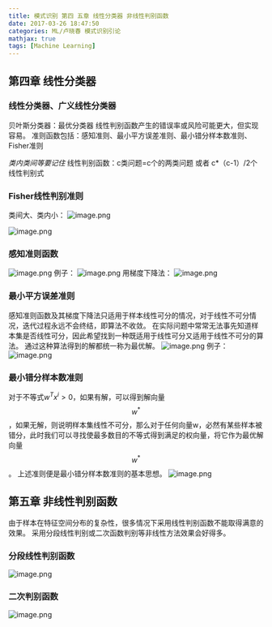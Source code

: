 ```yaml
---
title: 模式识别 第四 五章 线性分类器 非线性判别函数
date: 2017-03-26 18:47:50
categories: ML/卢晓春 模式识别引论
mathjax: true
tags: [Machine Learning]
---
```

<!--more-->
## 第四章 线性分类器
### 线性分类器、广义线性分类器
贝叶斯分类器：最优分类器
线性判别函数产生的错误率或风险可能更大，但实现容易。
准则函数包括：感知准则、最小平方误差准则、最小错分样本数准则、Fisher准则

*类内类间等要记住*
线性判别函数：c类问题=c个的两类问题
或者 c*（c-1）/2个线性判别式

### Fisher线性判别准则
类间大、类内小：
![image.png](http://upload-images.jianshu.io/upload_images/2812342-5550c671ca7ad78a.png?imageMogr2/auto-orient/strip%7CimageView2/2/w/1240)

![image.png](http://upload-images.jianshu.io/upload_images/2812342-ad03b3982b1a452d.png?imageMogr2/auto-orient/strip%7CimageView2/2/w/1240)

### 感知准则函数
![image.png](http://upload-images.jianshu.io/upload_images/2812342-c6d4dd1b5031920a.png?imageMogr2/auto-orient/strip%7CimageView2/2/w/1240)
例子：
![image.png](http://upload-images.jianshu.io/upload_images/2812342-735410d349d7f5fa.png?imageMogr2/auto-orient/strip%7CimageView2/2/w/1240)
用梯度下降法：
![image.png](http://upload-images.jianshu.io/upload_images/2812342-b5d110a3f0f48424.png?imageMogr2/auto-orient/strip%7CimageView2/2/w/1240)


### 最小平方误差准则
感知准则函数及其梯度下降法只适用于样本线性可分的情况，对于线性不可分情况，迭代过程永远不会终结，即算法不收敛。
在实际问题中常常无法事先知道样本集是否线性可分，因此希望找到一种既适用于线性可分又适用于线性不可分的算法。
通过这种算法得到的解都统一称为最优解。
![image.png](http://upload-images.jianshu.io/upload_images/2812342-2f46c048bae1c38d.png?imageMogr2/auto-orient/strip%7CimageView2/2/w/1240)
例子：
![image.png](http://upload-images.jianshu.io/upload_images/2812342-aacacff792d313e8.png?imageMogr2/auto-orient/strip%7CimageView2/2/w/1240)

### 最小错分样本数准则
对于不等式$w^Tx^i >0$，如果有解，可以得到解向量$$w^*$$，如果无解，则说明样本集线性不可分，那么对于任何向量w，必然有某些样本被错分，此时我们可以寻找使最多数目的不等式得到满足的权向量，将它作为最优解向量$$w^*$$。
上述准则便是最小错分样本数准则的基本思想。
![image.png](http://upload-images.jianshu.io/upload_images/2812342-1f63fc2e812b9187.png?imageMogr2/auto-orient/strip%7CimageView2/2/w/1240)

## 第五章 非线性判别函数
由于样本在特征空间分布的复杂性，很多情况下采用线性判别函数不能取得满意的效果。
采用分段线性判别或二次函数判别等非线性方法效果会好得多。
### 分段线性判别函数
![image.png](http://upload-images.jianshu.io/upload_images/2812342-a23d2fc7572001e0.png?imageMogr2/auto-orient/strip%7CimageView2/2/w/1240)

### 二次判别函数
![image.png](http://upload-images.jianshu.io/upload_images/2812342-a0a741b2c6aaec2d.png?imageMogr2/auto-orient/strip%7CimageView2/2/w/1240)


